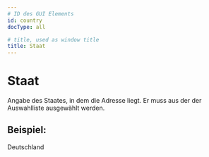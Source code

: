 ```yaml
---
# ID des GUI Elements
id: country
docType: all

# title, used as window title
title: Staat
---
```


# Staat

Angabe des Staates, in dem die Adresse liegt. Er muss aus der der Auswahlliste ausgewählt werden.

## Beispiel:

Deutschland
